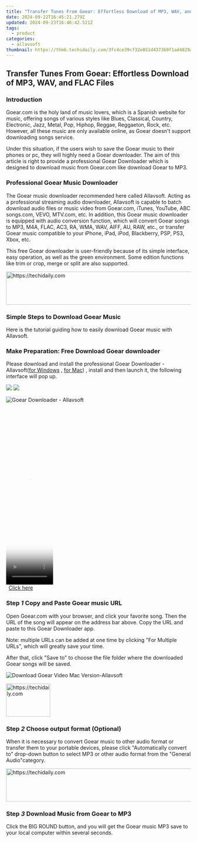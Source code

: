 ```yaml
---
title: "Transfer Tunes From Goear: Effortless Download of MP3, WAV, and FLAC Files"
date: 2024-09-22T16:45:21.279Z
updated: 2024-09-23T16:46:42.521Z
tags:
  - product
categories:
  - allavsoft
thumbnail: https://thmb.techidaily.com/3fc4ce39cf32e051d437369f1ad4829a21ac17b8d3ad76e322c0705c64d5daa2.png
---
```


## Transfer Tunes From Goear: Effortless Download of MP3, WAV, and FLAC Files

### Introduction

Goear.com is the holy land of music lovers, which is a Spanish website for music, offering songs of various styles like Blues, Classical, Country, Electronic, Jazz, Metal, Pop, Hiphop, Reggae, Reggaeton, Rock, etc. However, all these music are only available online, as Goear doesn't support downloading songs service.

Under this situation, if the users wish to save the Goear music to their phones or pc, they will highly need a Goear downloader. The aim of this article is right to provide a professional Goear Downloader which is designed to download music from Goear.com like download Goear to MP3.

### Professional Goear Music Downloader

The Goear music downloader recommended here called Allavsoft. Acting as a professional streaming audio downloader, Allavsoft is capable to batch download audio files or music video from Goear.com, iTunes, YouTube, ABC songs.com, VEVO, MTV.com, etc. In addition, this Goear music downloader is equipped with audio conversion function, which will convert Goear songs to MP3, M4A, FLAC, AC3, RA, WMA, WAV, AIFF, AU, RAW, etc., or transfer Goear music compatible to your iPhone, iPad, iPod, Blackberry, PSP, PS3, Xbox, etc.

This free Goear downloader is user-friendly because of its simple interface, easy operation, as well as the green environment. Some edition functions like trim or crop, merge or split are also supported.

<!-- affiliate ads begin -->
<a href="https://appsumo.8odi.net/c/5597632/2151859/7443" target="_top" id="2151859">
  <img src="//a.impactradius-go.com/display-ad/7443-2151859" border="0" alt="https://techidaily.com" width="728" height="90"/>
</a>
<img height="0" width="0" src="https://appsumo.8odi.net/i/5597632/2151859/7443" style="position:absolute;visibility:hidden;" border="0" />
<!-- affiliate ads end -->

### Simple Steps to Download Goear Music

Here is the tutorial guiding how to easily download Goear music with Allavsoft.

### Make Preparation: Free Download Goear downloader

Please download and install the professional Goear Downloader - Allavsoft([for Windows](https://tools.techidaily.com/allavsoft/products/) , [for Mac](https://tools.techidaily.com/allavsoft/products/)) , install and then launch it, the following interface will pop up.

[![](https://www.allavsoft.com/how-to/../images/how-to/free-download-win.jpg)](https://tools.techidaily.com/allavsoft/products/) [![](https://www.allavsoft.com/how-to/../images/how-to/free-download-mac.jpg)](https://tools.techidaily.com/allavsoft/products/)

![Goear Downloader - Allavsoft](https://www.allavsoft.com/how-to/../images/allavsoft/screen-shot-600.jpg)

<!-- affiliate ads begin -->
<span id="1975636">
					<video width="128" height="480" style="cursor:pointer"
           poster="//a.impactradius-go.com/display-clicktoplayimage/1975636.png"
           onclick="if(!this.playClicked){this.play();this.setAttribute('controls',true);this.playClicked=true;}">
	   <source src="//a.impactradius-go.com/display-ad/22993-1975636">
	   <img src="//a.impactradius-go.com/display-clicktoplayimage/1975636.png" style="border: none; height: 100%; width: 100%; object-fit: contain">
	</video>
	<div style="width:80px;text-align:center"><a href="javascript:window.open(decodeURIComponent('https%3A%2F%2Fhomestyler.sjv.io%2Fc%2F5597632%2F1975636%2F22993'), '_blank');void(0);">Click here</a></div>
</span>
<img height="0" width="0" src="https://imp.pxf.io/i/5597632/1975636/22993" style="position:absolute;visibility:hidden;" border="0" />
<!-- affiliate ads end -->

### Step _1_ Copy and Paste Goear music URL

Open Goear.com with your browser, and click your favorite song. Then the URL of the song will appear on the address bar above. Copy the URL and paste to this Goear Downloader app.

Note: multiple URLs can be added at one time by clicking "For Multiple URLs", which will greatly save your time.

After that, click "Save to" to choose the file folder where the downloaded Goear songs will be saved.

![Download Goear Video Mac Version-Allavsoft](https://www.allavsoft.com/how-to/../images/how-to/goear-downloader/download-music-from-goear-to-mp3.jpg)

<!-- affiliate ads begin -->
<a href="https://25home.pxf.io/c/5597632/2148636/16836" target="_top" id="2148636">
  <img src="//a.impactradius-go.com/display-ad/16836-2148636" border="0" alt="https://techidaily.com" width="120" height="90"/>
</a>
<img height="0" width="0" src="https://25home.pxf.io/i/5597632/2148636/16836" style="position:absolute;visibility:hidden;" border="0" />
<!-- affiliate ads end -->

### Step _2_ Choose output format (Optional)

When it is necessary to convert Goear music to other audio format or transfer them to your portable devices, please click "Automatically convert to" drop-down button to select MP3 or other audio format from the "General Audio"category.

<!-- affiliate ads begin -->
<a href="https://appsumo.8odi.net/c/5597632/2151855/7443" target="_top" id="2151855">
  <img src="//a.impactradius-go.com/display-ad/7443-2151855" border="0" alt="https://techidaily.com" width="728" height="90"/>
</a>
<img height="0" width="0" src="https://appsumo.8odi.net/i/5597632/2151855/7443" style="position:absolute;visibility:hidden;" border="0" />
<!-- affiliate ads end -->

### Step _3_ Download Music from Goear to MP3

Click the BIG ROUND button, and you will get the Goear music MP3 save to your local computer within several seconds.

<ins class="adsbygoogle"
     style="display:block"
     data-ad-format="autorelaxed"
     data-ad-client="ca-pub-7571918770474297"
     data-ad-slot="1223367746"></ins>

<ins class="adsbygoogle"
     style="display:block"
     data-ad-client="ca-pub-7571918770474297"
     data-ad-slot="8358498916"
     data-ad-format="auto"
     data-full-width-responsive="true"></ins>




